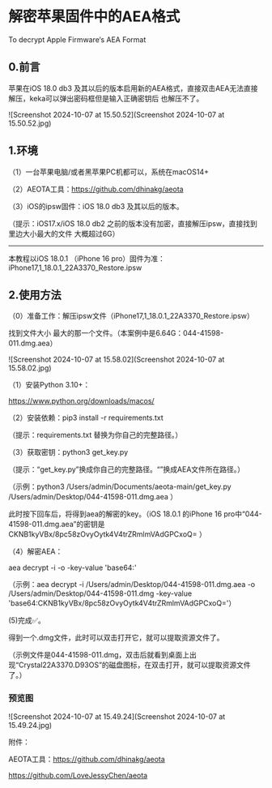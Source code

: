 # 解密苹果固件中的AEA格式

To decrypt Apple Firmware‘s AEA Format

## 0.前言

苹果在iOS 18.0 db3 及其以后的版本启用新的AEA格式，直接双击AEA无法直接解压，keka可以弹出密码框但是输入正确密钥后 也解压不了。

![Screenshot 2024-10-07 at 15.50.52](Screenshot 2024-10-07 at 15.50.52.jpg)

## 1.环境

（1）一台苹果电脑/或者黑苹果PC机都可以，系统在macOS14+

（2）AEOTA工具：https://github.com/dhinakg/aeota

（3）iOS的ipsw固件：iOS 18.0 db3 及其以后的版本。

（提示：iOS17.x/iOS 18.0 db2 之前的版本没有加密，直接解压ipsw，直接找到里边大小最大的文件 大概超过6G）



---

本教程以iOS 18.0.1 （iPhone 16 pro）固件为准：iPhone17,1_18.0.1_22A3370_Restore.ipsw

## 2.使用方法

（0）准备工作：解压ipsw文件（iPhone17,1_18.0.1_22A3370_Restore.ipsw）

找到文件大小 最大的那一个文件。（本案例中是6.64G：044-41598-011.dmg.aea）

![Screenshot 2024-10-07 at 15.58.02](Screenshot 2024-10-07 at 15.58.02.jpg)

（1）安装Python 3.10+：

https://www.python.org/downloads/macos/

（2）安装依赖：pip3 install -r requirements.txt

（提示：requirements.txt 替换为你自己的完整路径。）

（3）获取密钥：python3 get_key.py <path to AEA>

（提示：“get_key.py”换成你自己的完整路径。“<path to AEA>”换成AEA文件所在路径。）

（示例：python3 /Users/admin/Documents/aeota-main/get_key.py /Users/admin/Desktop/044-41598-011.dmg.aea ）

此时按下回车后，将得到aea的解密的key。（iOS 18.0.1 的iPhone 16 pro中“044-41598-011.dmg.aea”的密钥是CKNB1kyVBx/8pc58zOvyOytk4V4trZRmlmVAdGPCxoQ= ）

（4）解密AEA：

aea decrypt -i <path to AEA> -o <decrypted output file> -key-value 'base64:<key in base64>'

（示例：aea decrypt -i /Users/admin/Desktop/044-41598-011.dmg.aea -o /Users/admin/Desktop/044-41598-011.dmg -key-value 'base64:CKNB1kyVBx/8pc58zOvyOytk4V4trZRmlmVAdGPCxoQ='）

(5)完成✅。

得到一个.dmg文件，此时可以双击打开它，就可以提取资源文件了。

（示例文件是044-41598-011.dmg，双击后就看到桌面上出现“Crystal22A3370.D93OS”的磁盘图标，在双击打开，就可以提取资源文件了。）



### 预览图

![Screenshot 2024-10-07 at 15.49.24](Screenshot 2024-10-07 at 15.49.24.jpg)





附件：

AEOTA工具：https://github.com/dhinakg/aeota

https://github.com/LoveJessyChen/aeota